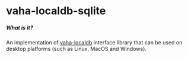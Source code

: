 # vaha-localdb-sqlite

##### What is it?
An implementation of [vaha-localdb](https://github.com/vahithanoglu/vaha-localdb) interface library that can be used on desktop platforms (such as Linux, MacOS and Windows).
